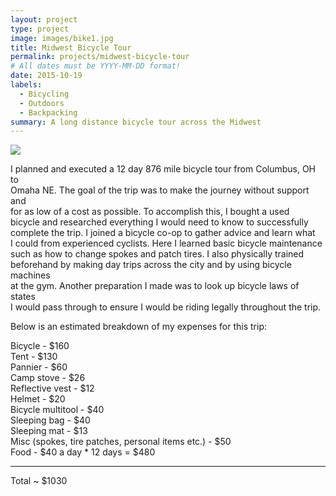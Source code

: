 ```yaml
---
layout: project
type: project
image: images/bike1.jpg
title: Midwest Bicycle Tour
permalink: projects/midwest-bicycle-tour
# All dates must be YYYY-MM-DD format!
date: 2015-10-19
labels:
  - Bicycling
  - Outdoors
  - Backpacking
summary: A long distance bicycle tour across the Midwest
---
```


<img class="ui image" src="{{ site.baseurl }}/images/bike2.jpg">

I planned and executed a 12 day 876 mile bicycle tour from Columbus, OH to<br>
Omaha NE. The goal of the trip was to make the journey without support and<br>
for as low of a cost as possible. To accomplish this, I bought a used<br>
bicycle and researched everything I would need to know to successfully <br>
complete the trip. I joined a bicycle co-op to gather advice and learn what<br>
I could from experienced cyclists. Here I learned basic bicycle maintenance<br>
such as how to change spokes and patch tires. I also physically trained <br>
beforehand by making day trips across the city and by using bicycle machines<br>
at the gym. Another preparation I made was to look up bicycle laws of states<br>
I would pass through to ensure I would be riding legally throughout the trip.

Below is an estimated breakdown of my expenses for this trip:

Bicycle - $160<br>
Tent - $130<br>
Pannier - $60<br>
Camp stove - $26<br>
Reflective vest - $12<br>
Helmet - $20<br>
Bicycle multitool - $40<br>
Sleeping bag - $40<br>
Sleeping mat - $13<br>
Misc (spokes, tire patches, personal items etc.) - $50<br>
Food - $40 a day * 12 days = $480<hr>
Total ~ $1030

